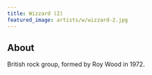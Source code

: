 ```yaml
---
title: Wizzard (2)
featured_image: artists/w/wizzard-2.jpg
---
```

## About

British rock group, formed by Roy Wood in 1972. 

